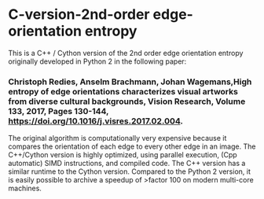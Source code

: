 # C-version-2nd-order edge-orientation entropy

This is a C++ / Cython version of the 2nd order edge orientation entropy originally developed in Python 2 in the following paper: 

### Christoph Redies, Anselm Brachmann, Johan Wagemans,High entropy of edge orientations characterizes visual artworks from diverse cultural backgrounds, Vision Research, Volume 133, 2017, Pages 130-144, https://doi.org/10.1016/j.visres.2017.02.004. ###

The original algorithm is computationally very expensive because it compares the orientation of each edge to every other edge in an image. The C++/Cython version is highly optimized, using parallel execution, (Cpp automatic) SIMD instructions, and compiled code. The C++ version has a similar runtime to the Cython version. Compared to the Python 2 version, it is easily possible to archive a speedup of >factor 100 on modern multi-core machines.
